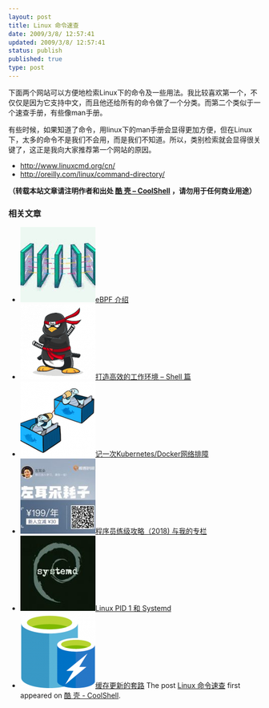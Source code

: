 ```yaml
---
layout: post
title: Linux 命令速查
date: 2009/3/8/ 12:57:41
updated: 2009/3/8/ 12:57:41
status: publish
published: true
type: post
---
```


下面两个网站可以方便地检索Linux下的命令及一些用法。我比较喜欢第一个，不仅仅是因为它支持中文，而且他还给所有的命令做了一个分类。而第二个类似于一个速查手册，有些像man手册。


有些时候，如果知道了命令，用linux下的man手册会显得更加方便，但在Linux下，太多的命令不是我们不会用，而是我们不知道。所以，类别检索就会显得很关键了，这正是我向大家推荐第一个网站的原因。


* <http://www.linuxcmd.org/cn/>
* <http://oreilly.com/linux/command-directory/>




**（转载本站文章请注明作者和出处 [酷 壳 – CoolShell](https://coolshell.cn/) ，请勿用于任何商业用途）**



### 相关文章

* [![eBPF 介绍](../wp-content/uploads/2022/12/eBPF-150x150.jpeg)](https://coolshell.cn/articles/22320.html)[eBPF 介绍](https://coolshell.cn/articles/22320.html)
* [![打造高效的工作环境 – Shell 篇](../wp-content/uploads/2019/03/linux.ninja_-150x150.png)](https://coolshell.cn/articles/19219.html)[打造高效的工作环境 – Shell 篇](https://coolshell.cn/articles/19219.html)
* [![记一次Kubernetes/Docker网络排障](../wp-content/uploads/2018/12/docker-networking-1-150x150.png)](https://coolshell.cn/articles/18654.html)[记一次Kubernetes/Docker网络排障](https://coolshell.cn/articles/18654.html)
* [![程序员练级攻略（2018)  与我的专栏](../wp-content/uploads/2018/05/300x262-150x150.jpg)](https://coolshell.cn/articles/18360.html)[程序员练级攻略（2018) 与我的专栏](https://coolshell.cn/articles/18360.html)
* [![Linux PID 1 和 Systemd](../wp-content/uploads/2017/07/systemd-1-150x150.jpeg)](https://coolshell.cn/articles/17998.html)[Linux PID 1 和 Systemd](https://coolshell.cn/articles/17998.html)
* [![缓存更新的套路](../wp-content/uploads/2016/07/cache-150x150.png)](https://coolshell.cn/articles/17416.html)[缓存更新的套路](https://coolshell.cn/articles/17416.html)
The post [Linux 命令速查](https://coolshell.cn/articles/64.html) first appeared on [酷 壳 - CoolShell](https://coolshell.cn).
